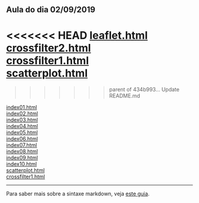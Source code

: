 ## Aula do dia 02/09/2019
<<<<<<< HEAD
[leaflet.html](d3_leaflet/index.html)<br>
[crossfilter2.html](d3_crossfilter_2/index.html)<br>
[crossfilter1.html](d3_crossfilter/index.html)<br>
[scatterplot.html](d3_update/scatterplot.html)<br>
=======
>>>>>>> parent of 434b993... Update README.md

[index01.html](basic/index01.html)<br>
[index02.html](basic/index02.html)<br>
[index03.html](basic/index03.html)<br>
[index04.html](basic/index04.html)<br>
[index05.html](basic/index05.html)<br>
[index06.html](basic/index06.html)<br>
[index07.html](basic/index07.html)<br>
[index08.html](basic/index08.html)<br>
[index09.html](basic/index09.html)<br>
[index10.html](basic/index10.html)<br>
[scatterplot.html](d3_update/scatterplot.html)<br>
[crossfilter1.html](d3_crossfilter/index.html)<br>

---

Para saber mais sobre a sintaxe markdown, veja [este guia](https://guides.github.com/features/mastering-markdown/).
